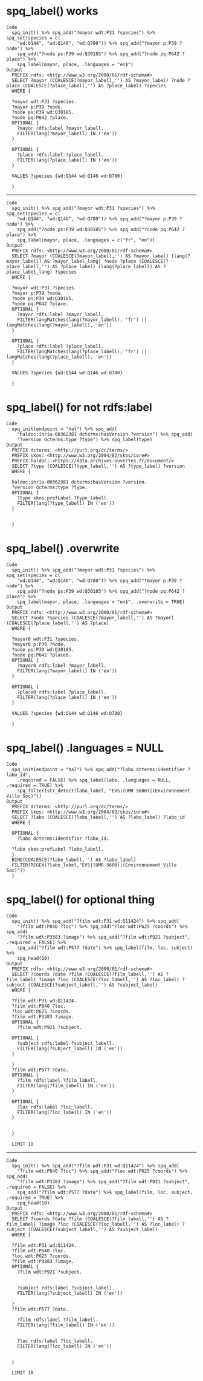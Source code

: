 # spq_label() works

    Code
      spq_init() %>% spq_add("?mayor wdt:P31 ?species") %>% spq_set(species = c(
        "wd:Q144", "wd:Q146", "wd:Q780")) %>% spq_add("?mayor p:P39 ?node") %>%
        spq_add("?node ps:P39 wd:Q30185") %>% spq_add("?node pq:P642 ?place") %>%
        spq_label(mayor, place, .languages = "en$")
    Output
      PREFIX rdfs: <http://www.w3.org/2000/01/rdf-schema#>
      SELECT ?mayor (COALESCE(?mayor_labell,'') AS ?mayor_label) ?node ?place (COALESCE(?place_labell,'') AS ?place_label) ?species
      WHERE {
      
      ?mayor wdt:P31 ?species.
      ?mayor p:P39 ?node.
      ?node ps:P39 wd:Q30185.
      ?node pq:P642 ?place.
      OPTIONAL {
      	?mayor rdfs:label ?mayor_labell.
      	FILTER(lang(?mayor_labell) IN ('en'))
      }
      
      OPTIONAL {
      	?place rdfs:label ?place_labell.
      	FILTER(lang(?place_labell) IN ('en'))
      }
      
      VALUES ?species {wd:Q144 wd:Q146 wd:Q780}
      
      }
      

---

    Code
      spq_init() %>% spq_add("?mayor wdt:P31 ?species") %>% spq_set(species = c(
        "wd:Q144", "wd:Q146", "wd:Q780")) %>% spq_add("?mayor p:P39 ?node") %>%
        spq_add("?node ps:P39 wd:Q30185") %>% spq_add("?node pq:P642 ?place") %>%
        spq_label(mayor, place, .languages = c("fr", "en"))
    Output
      PREFIX rdfs: <http://www.w3.org/2000/01/rdf-schema#>
      SELECT ?mayor (COALESCE(?mayor_labell,'') AS ?mayor_label) (lang(?mayor_labell) AS ?mayor_label_lang) ?node ?place (COALESCE(?place_labell,'') AS ?place_label) (lang(?place_labell) AS ?place_label_lang) ?species
      WHERE {
      
      ?mayor wdt:P31 ?species.
      ?mayor p:P39 ?node.
      ?node ps:P39 wd:Q30185.
      ?node pq:P642 ?place.
      OPTIONAL {
      	?mayor rdfs:label ?mayor_labell.
      	FILTER(langMatches(lang(?mayor_labell), 'fr') || langMatches(lang(?mayor_labell), 'en'))
      }
      
      OPTIONAL {
      	?place rdfs:label ?place_labell.
      	FILTER(langMatches(lang(?place_labell), 'fr') || langMatches(lang(?place_labell), 'en'))
      }
      
      VALUES ?species {wd:Q144 wd:Q146 wd:Q780}
      
      }
      

# spq_label() for not rdfs:label

    Code
      spq_init(endpoint = "hal") %>% spq_add(
        "haldoc:inria-00362381 dcterms:hasVersion ?version") %>% spq_add(
        "?version dcterms:type ?type") %>% spq_label(type)
    Output
      PREFIX dcterms: <http://purl.org/dc/terms/>
      PREFIX skos: <http://www.w3.org/2004/02/skos/core#>
      PREFIX haldoc: <https://data.archives-ouvertes.fr/document/>
      SELECT ?type (COALESCE(?type_labell,'') AS ?type_label) ?version
      WHERE {
      
      haldoc:inria-00362381 dcterms:hasVersion ?version.
      ?version dcterms:type ?type.
      OPTIONAL {
      	?type skos:prefLabel ?type_labell.
      	FILTER(lang(?type_labell) IN ('en'))
      }
      
      
      }
      

# spq_label() .overwrite

    Code
      spq_init() %>% spq_add("?mayor wdt:P31 ?species") %>% spq_set(species = c(
        "wd:Q144", "wd:Q146", "wd:Q780")) %>% spq_add("?mayor p:P39 ?node") %>%
        spq_add("?node ps:P39 wd:Q30185") %>% spq_add("?node pq:P642 ?place") %>%
        spq_label(mayor, place, .languages = "en$", .overwrite = TRUE)
    Output
      PREFIX rdfs: <http://www.w3.org/2000/01/rdf-schema#>
      SELECT ?node ?species (COALESCE(?mayor_labell,'') AS ?mayor) (COALESCE(?place_labell,'') AS ?place)
      WHERE {
      
      ?mayor0 wdt:P31 ?species.
      ?mayor0 p:P39 ?node.
      ?node ps:P39 wd:Q30185.
      ?node pq:P642 ?place0.
      OPTIONAL {
      	?mayor0 rdfs:label ?mayor_labell.
      	FILTER(lang(?mayor_labell) IN ('en'))
      }
      
      OPTIONAL {
      	?place0 rdfs:label ?place_labell.
      	FILTER(lang(?place_labell) IN ('en'))
      }
      
      VALUES ?species {wd:Q144 wd:Q146 wd:Q780}
      
      }
      

# spq_label() .languages = NULL

    Code
      spq_init(endpoint = "hal") %>% spq_add("?labo dcterms:identifier ?labo_id",
        .required = FALSE) %>% spq_label(labo, .languages = NULL, .required = TRUE) %>%
        spq_filter(str_detect(labo_label, "EVS|(UMR 5600)|(Environnement Ville Soc)"))
    Output
      PREFIX dcterms: <http://purl.org/dc/terms/>
      PREFIX skos: <http://www.w3.org/2004/02/skos/core#>
      SELECT ?labo (COALESCE(?labo_labell,'') AS ?labo_label) ?labo_id
      WHERE {
      
      OPTIONAL {
      	?labo dcterms:identifier ?labo_id.
      	
      ?labo skos:prefLabel ?labo_labell.
      }
      BIND(COALESCE(?labo_labell,'') AS ?labo_label)
      FILTER(REGEX(?labo_label,"EVS|(UMR 5600)|(Environnement Ville Soc)"))
      }
      

# spq_label() for optional thing

    Code
      spq_init() %>% spq_add("?film wdt:P31 wd:Q11424") %>% spq_add(
        "?film wdt:P840 ?loc") %>% spq_add("?loc wdt:P625 ?coords") %>% spq_add(
        "?film wdt:P3383 ?image") %>% spq_add("?film wdt:P921 ?subject", .required = FALSE) %>%
        spq_add("?film wdt:P577 ?date") %>% spq_label(film, loc, subject) %>%
        spq_head(10)
    Output
      PREFIX rdfs: <http://www.w3.org/2000/01/rdf-schema#>
      SELECT ?coords ?date ?film (COALESCE(?film_labell,'') AS ?film_label) ?image ?loc (COALESCE(?loc_labell,'') AS ?loc_label) ?subject (COALESCE(?subject_labell,'') AS ?subject_label)
      WHERE {
      
      ?film wdt:P31 wd:Q11424.
      ?film wdt:P840 ?loc.
      ?loc wdt:P625 ?coords.
      ?film wdt:P3383 ?image.
      OPTIONAL {
      	?film wdt:P921 ?subject.
      	
      OPTIONAL {
      	?subject rdfs:label ?subject_labell.
      	FILTER(lang(?subject_labell) IN ('en'))
      }
      
      }
      ?film wdt:P577 ?date.
      OPTIONAL {
      	?film rdfs:label ?film_labell.
      	FILTER(lang(?film_labell) IN ('en'))
      }
      
      OPTIONAL {
      	?loc rdfs:label ?loc_labell.
      	FILTER(lang(?loc_labell) IN ('en'))
      }
      
      
      }
      
      LIMIT 10

---

    Code
      spq_init() %>% spq_add("?film wdt:P31 wd:Q11424") %>% spq_add(
        "?film wdt:P840 ?loc") %>% spq_add("?loc wdt:P625 ?coords") %>% spq_add(
        "?film wdt:P3383 ?image") %>% spq_add("?film wdt:P921 ?subject", .required = FALSE) %>%
        spq_add("?film wdt:P577 ?date") %>% spq_label(film, loc, subject, .required = TRUE) %>%
        spq_head(10)
    Output
      PREFIX rdfs: <http://www.w3.org/2000/01/rdf-schema#>
      SELECT ?coords ?date ?film (COALESCE(?film_labell,'') AS ?film_label) ?image ?loc (COALESCE(?loc_labell,'') AS ?loc_label) ?subject (COALESCE(?subject_labell,'') AS ?subject_label)
      WHERE {
      
      ?film wdt:P31 wd:Q11424.
      ?film wdt:P840 ?loc.
      ?loc wdt:P625 ?coords.
      ?film wdt:P3383 ?image.
      OPTIONAL {
      	?film wdt:P921 ?subject.
      	
      
      	?subject rdfs:label ?subject_labell.
      	FILTER(lang(?subject_labell) IN ('en'))
      
      }
      ?film wdt:P577 ?date.
      
      	?film rdfs:label ?film_labell.
      	FILTER(lang(?film_labell) IN ('en'))
      
      
      	?loc rdfs:label ?loc_labell.
      	FILTER(lang(?loc_labell) IN ('en'))
      
      
      }
      
      LIMIT 10


